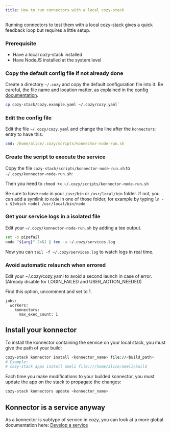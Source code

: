 ```yaml
---
title: How to run connectors with a local cozy-stack
---
```


Running connectors to test them with a local cozy-stack gives a quick feedback loop but requires a little setup.

### Prerequisite

- Have a local cozy-stack installed
- Have NodeJS installed at the system level

### Copy the default config file if not already done

Create a directory  `~/.cozy` and copy the default configuration file into it. Be careful, the file name and location matter, as explained in the [config documentation](https://docs.cozy.io/en/cozy-stack/config/).

```bash
cp cozy-stack/cozy.example.yaml ~/.cozy/cozy.yaml`
```

### Edit the config file

Edit the file `~/.cozy/cozy.yaml` and change the line after the `konnectors:` entry to have this:

```yaml
cmd: /home/alice/.cozy/scripts/konnector-node-run.sh
```

### Create the script to execute the service

Copy the file `cozy-stack/scripts/konnector-node-run.sh` to `~/.cozy/konnector-node-run.sh`:

Then you need to `chmod +x ~/.cozy/scripts/konnector-node-run.sh`

Be sure to have `node` in your `/usr/bin` or `/usr/local/bin` folder. If not, you can add a symlink to `node` in one of those folder, for example by typing `ln -s $(which node) /usr/local/bin/node`

### Get your service logs in a isolated file

Edit your `~/.cozy/konnector-node-run.sh` by adding a tee output.

```bash
set -o pipefail
node "${arg}" 2>&1 | tee -a ~/.cozy/services.log
```

Now you can `tail -f ~/.cozy/services.log` to watch logs in real time.

### Avoid automatic relaunch when errored

Edit your ~/.cozy/cozy.yaml to avoid a second launch in case of error.
(Already disable for LOGIN_FAILED and USER_ACTION_NEEDED)

Find this option, uncomment and set to 1.

```
jobs:
  workers:
    konnectors:
      max_exec_count: 1
```

## Install your konnector

To install the konnector containing the service on your local stack, you must give the path of your build:

```bash
cozy-stack konnector install <konnector_name> file://<build_path>
# Example:
# cozy-stack apps install ameli file:///home/alice/ameli/build
```

Each time you make modifications to your builded konnector, you must update the app on the stack to propagate the changes:

```bash
cozy-stack konnectors update <konnector_name>
```


## Konnector is a service anyway

As a konnector is subtype of service in cozy, you can look at a more global documentation here: [Develop a service](https://docs.cozy.io/en/howTos/dev/services/)
